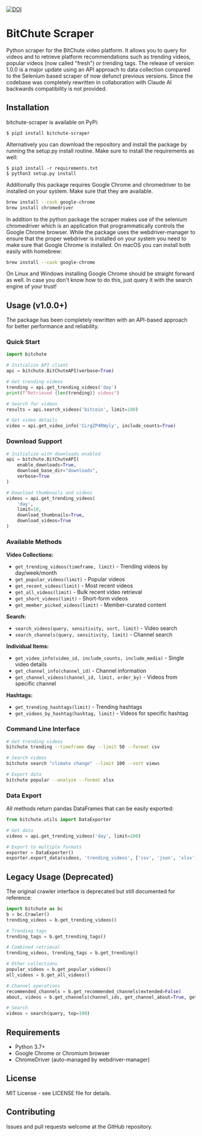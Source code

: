 [![DOI](https://zenodo.org/badge/DOI/10.5281/zenodo.5539420.svg)](https://doi.org/10.5281/zenodo.5539420)

# BitChute Scraper

Python scraper for the BitChute video platform. It allows you to query for videos and to retrieve platform recommendations such as trending videos, popular videos (now called "fresh") or trending tags. The release of version 1.0.0 is a major update using an API approach to data collection compared to the Selenium based scraper of now defunct previous versions. Since the codebase was completely rewritten in collaboration with Claude AI backwards compatibility is not provided.

## Installation

bitchute-scraper is available on PyPi:

```Shell
$ pip3 install bitchute-scraper
```

Alternatively you can download the repository and install the package by running the setup.py install routine. Make sure to install the requirements as well:

```Shell
$ pip3 install -r requirements.txt
$ python3 setup.py install
```

Additionally this package requires Google Chrome and chromedriver to be installed on your system. Make sure that they are available.

```bash
brew install --cask google-chrome
brew install chromedriver
```

In addition to the python package the scraper makes use of the selenium chromedriver which is an application that programmatically controls the Google Chrome browser. While the package uses the webdriver-manager to ensure that the proper webdriver is installed on your system you need to make sure that Google Chrome is installed. On macOS you can install both easily with homebrew:

```bash
brew install --cask google-chrome
```

On Linux and Windows installing Google Chrome should be straight forward as well. In case you don't know how to do this, just query it with the search engine of your trust!

## Usage (v1.0.0+)

The package has been completely rewritten with an API-based approach for better performance and reliability.

### Quick Start

```python
import bitchute

# Initialize API client
api = bitchute.BitChuteAPI(verbose=True)

# Get trending videos
trending = api.get_trending_videos('day')
print(f"Retrieved {len(trending)} videos")

# Search for videos
results = api.search_videos('bitcoin', limit=100)

# Get video details
video = api.get_video_info('CLrgZP4RWyly', include_counts=True)
```

### Download Support

```python
# Initialize with downloads enabled
api = bitchute.BitChuteAPI(
    enable_downloads=True,
    download_base_dir="downloads",
    verbose=True
)

# Download thumbnails and videos
videos = api.get_trending_videos(
    'day', 
    limit=10,
    download_thumbnails=True,
    download_videos=True
)
```

### Available Methods

**Video Collections:**
- `get_trending_videos(timeframe, limit)` - Trending videos by day/week/month
- `get_popular_videos(limit)` - Popular videos
- `get_recent_videos(limit)` - Most recent videos
- `get_all_videos(limit)` - Bulk recent video retrieval
- `get_short_videos(limit)` - Short-form videos
- `get_member_picked_videos(limit)` - Member-curated content

**Search:**
- `search_videos(query, sensitivity, sort, limit)` - Video search
- `search_channels(query, sensitivity, limit)` - Channel search

**Individual Items:**
- `get_video_info(video_id, include_counts, include_media)` - Single video details
- `get_channel_info(channel_id)` - Channel information
- `get_channel_videos(channel_id, limit, order_by)` - Videos from specific channel

**Hashtags:**
- `get_trending_hashtags(limit)` - Trending hashtags
- `get_videos_by_hashtag(hashtag, limit)` - Videos for specific hashtag

### Command Line Interface

```bash
# Get trending videos
bitchute trending --timeframe day --limit 50 --format csv

# Search videos
bitchute search "climate change" --limit 100 --sort views

# Export data
bitchute popular --analyze --format xlsx
```

### Data Export

All methods return pandas DataFrames that can be easily exported:

```python
from bitchute.utils import DataExporter

# Get data
videos = api.get_trending_videos('day', limit=100)

# Export to multiple formats
exporter = DataExporter()
exporter.export_data(videos, 'trending_videos', ['csv', 'json', 'xlsx'])
```

## Legacy Usage (Deprecated)

The original crawler interface is deprecated but still documented for reference:

```python
import bitchute as bc
b = bc.Crawler()        
trending_videos = b.get_trending_videos()

# Trending tags
trending_tags = b.get_trending_tags()

# Combined retrieval
trending_videos, trending_tags = b.get_trending()

# Other collections
popular_videos = b.get_popular_videos()
all_videos = b.get_all_videos()

# Channel operations
recommended_channels = b.get_recommended_channels(extended=False)
about, videos = b.get_channels(channel_ids, get_channel_about=True, get_channel_videos=True)

# Search
videos = search(query, top=100)
```

## Requirements

- Python 3.7+
- Google Chrome or Chromium browser
- ChromeDriver (auto-managed by webdriver-manager)

## License

MIT License - see LICENSE file for details.

## Contributing

Issues and pull requests welcome at the GitHub repository.